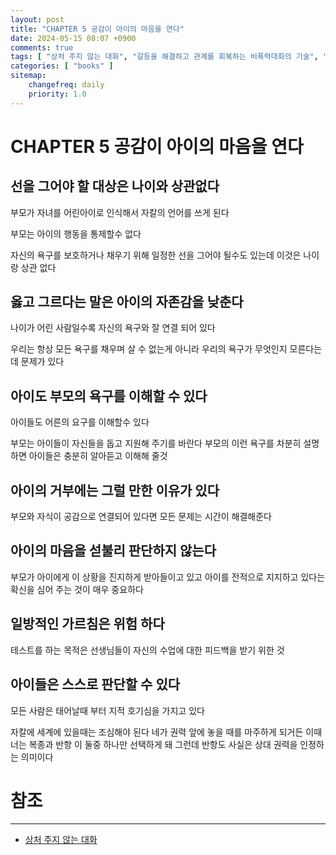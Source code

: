 ```yaml
---
layout: post
title: "CHAPTER 5 공감이 아이의 마음을 연다"
date: 2024-05-15 08:07 +0900
comments: true
tags: [ "상처 주지 않는 대화", "갈등을 해결하고 관계를 회복하는 비폭력대화의 기술", "Nonviolent Communication" ]
categories: [ "books" ]
sitemap:
    changefreq: daily
    priority: 1.0
---
```


# CHAPTER 5 공감이 아이의 마음을 연다
## 선을 그어야 할 대상은 나이와 상관없다
부모가 자녀를 어린아이로 인식해서 자칼의 언어를 쓰게 된다

부모는 아이의 행동을 통제할수 없다

자신의 욕구를 보호하거나 채우기 위해 일정한 선을 그어야 될수도 있는데 이것은 나이랑 상관 없다

## 옳고 그르다는 말은 아이의 자존감을 낮춘다 
나이가 어린 사람일수록 자신의 욕구와 잘 연결 되어 있다

우리는 항상 모든 욕구를 채우며 살 수 없는게 아니라 우리의 욕구가 무엇인지 모른다는데 문제가 있다

## 아이도 부모의 욕구를 이해할 수 있다 
아이들도 어른의 요구를 이해할수 있다

부모는 아이들이 자신들을 돕고 지원해 주기를 바란다 부모의 이런 욕구를 차분히 설명하면 아이들은 충분히 알아듣고 이해해 줄것

## 아이의 거부에는 그럴 만한 이유가 있다 
부모와 자식이 공감으로 연결되어 있다면 모든 문제는 시간이 해결해준다

## 아이의 마음을 섣불리 판단하지 않는다 
부모가 아이에게 이 상황을 진지하게 받아들이고 있고 아이를 전적으로 지지하고 있다는 확신을 심어 주는 것이 매우 중요하다

## 일방적인 가르침은 위험 하다 

테스트를 하는 목적은 선생님들이 자신의 수업에 대한 피드백을 받기 위한 것

## 아이들은 스스로 판단할 수 있다

모든 사람은 태어날때 부터 지적 호기심을 가지고 있다

자칼에 세계에 있을때는 조심해야 된다 네가 권력 앞에 놓을 때를 마주하게 되거든
이때 너는 복종과 반항 이 둘중 하나만 선택하게 돼 그런데 반항도 사실은
상대 권력을 인정하는 의미이다

# 참조
-----

* [상처 주지 않는 대화](https://www.yes24.com/Product/Goods/58512315)
